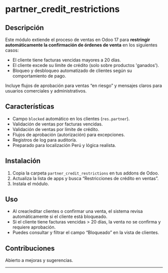 # partner_credit_restrictions

## Descripción

Este módulo extiende el proceso de ventas en Odoo 17 para **restringir automáticamente la confirmación de órdenes de venta** en los siguientes casos:
- El cliente tiene facturas vencidas mayores a 20 días.
- El cliente excede su límite de crédito (solo sobre productos 'ganados').
- Bloqueo y desbloqueo automatizado de clientes según su comportamiento de pago.

Incluye flujos de aprobación para ventas “en riesgo” y mensajes claros para usuarios comerciales y administrativos.

## Características

- Campo `blocked` automático en los clientes (`res.partner`).
- Validación de ventas por facturas vencidas.
- Validación de ventas por límite de crédito.
- Flujos de aprobación (autorización) para excepciones.
- Registros de log para auditoría.
- Preparado para localización Perú y lógica realista.

## Instalación

1. Copia la carpeta `partner_credit_restrictions` en tus addons de Odoo.
2. Actualiza la lista de apps y busca “Restricciones de crédito en ventas”.
3. Instala el módulo.

## Uso

- Al crear/editar clientes o confirmar una venta, el sistema revisa automáticamente si el cliente está bloqueado.
- Si el cliente tiene facturas vencidas > 20 días, la venta no se confirma y requiere aprobación.
- Puedes consultar y filtrar el campo “Bloqueado” en la vista de clientes.

## Contribuciones

Abierto a mejoras y sugerencias. 

---
